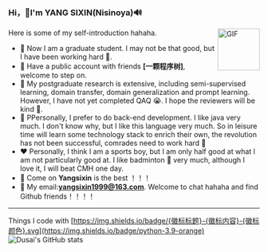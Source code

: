 ### Hi，👋I'm YANG SIXIN(Nisinoya)🔊

<img align="right" alt="GIF" src="https://media.giphy.com/media/LnQjpWaON8nhr21vNW/giphy.gif" width="84" title="Say HI">
<!--my introduction start-->

Here is some of my self-introduction hahaha.
- 🔭 Now I am a graduate student. I may not be that good, but I have been working hard 🐌.
- 🌱 Have a public account with friends **[一颗程序树]**, welcome to step on.
- 🐢 My postgraduate research is extensive, including semi-supervised learning, domain transfer, domain generalization and prompt learning. However, I have not yet completed QAQ 😭. I hope the reviewers will be kind 🙉.
- 💝 PPersonally, I prefer to do back-end development. I like java very much. I don't know why, but I like this language very much. So in leisure time will learn some technology stack to enrich their own, the revolution has not been successful, comrades need to work hard 🏃
- ❤️ Personally, I think I am a sports boy, but I am only half good at what I am not particularly good at. I like badminton 🎾 very much, although I love it, I will beat CMH one day.
- 🐴 Come on **Yangsixin** is the best ！！！
- 📧 My email:**yangsixin1999@163.com**. Welcome to chat hahaha and find Github friends！！！！
---

Things I code with
[https://img.shields.io/badge/{徽标标题}-{徽标内容}-{徽标颜色}.svg](https://img.shields.io/badge/python-3.9-orange)
![Dusai's GitHub stats](https://github-readme-stats.vercel.app/api?username=sixiny)
